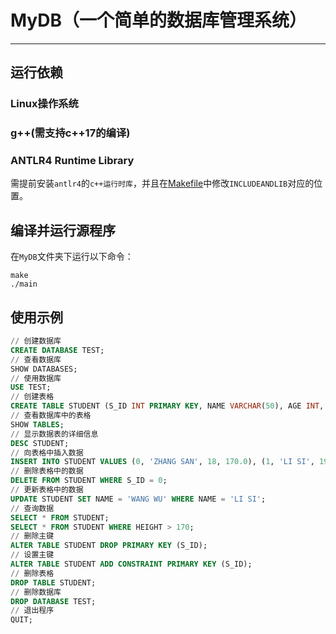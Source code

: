 # MyDB（一个简单的数据库管理系统）
---
## 运行依赖
### Linux操作系统
### g++(需支持c++17的编译)
### ANTLR4 Runtime Library
需提前安装`antlr4`的`c++运行时库`，并且在[Makefile](Makefile)中修改`INCLUDEANDLIB`对应的位置。
## 编译并运行源程序
在`MyDB`文件夹下运行以下命令：
```
make
./main
```
## 使用示例
``` sql
// 创建数据库
CREATE DATABASE TEST;
// 查看数据库
SHOW DATABASES;
// 使用数据库
USE TEST;
// 创建表格
CREATE TABLE STUDENT (S_ID INT PRIMARY KEY, NAME VARCHAR(50), AGE INT, HEIGHT FLOAT);
// 查看数据库中的表格
SHOW TABLES;
// 显示数据表的详细信息
DESC STUDENT;
// 向表格中插入数据
INSERT INTO STUDENT VALUES (0, 'ZHANG SAN', 18, 170.0), (1, 'LI SI', 19, 165.0), (2, 'XIAO MING', 20, 185.5);
// 删除表格中的数据
DELETE FROM STUDENT WHERE S_ID = 0;
// 更新表格中的数据
UPDATE STUDENT SET NAME = 'WANG WU' WHERE NAME = 'LI SI';
// 查询数据
SELECT * FROM STUDENT;
SELECT * FROM STUDENT WHERE HEIGHT > 170;
// 删除主键
ALTER TABLE STUDENT DROP PRIMARY KEY (S_ID);
// 设置主键
ALTER TABLE STUDENT ADD CONSTRAINT PRIMARY KEY (S_ID);
// 删除表格
DROP TABLE STUDENT;
// 删除数据库
DROP DATABASE TEST;
// 退出程序
QUIT;
```

